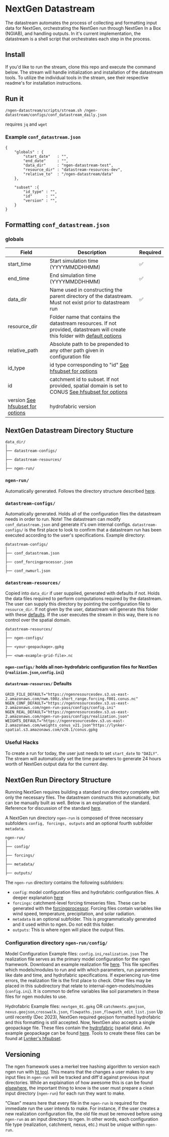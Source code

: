 # NextGen Datastream
The datastream automates the process of collecting and formatting input data for NextGen, orchestrating the NextGen run through NextGen In a Box (NGIAB), and handling outputs. In it's current implementation, the datastream is a shell script that orchestrates each step in the process. 

## Install
If you'd like to run the stream, clone this repo and execute the command below. The stream will handle initialization and installation of the datastream tools. To utilize the individual tools in the stream, see their respective readme's for installation instructions.

## Run it
```
/ngen-datastream/scripts/stream.sh /ngen-datastream/configs/conf_datastream_daily.json
```
requires `jq` and `wget`

### Example `conf_datastream.json`
```
{
    "globals" : {
        "start_date"   : "",
        "end_date"     : "",
        "data_dir"     : "ngen-datastream-test",
        "resource_dir" : "datastream-resources-dev",
        "relative_to"  : "/ngen-datastream/data"
    },

    "subset" :{
        "id_type" : "",
        "id"      : "",
        "version" : "",
    }
}
```

## Formatting `conf_datastream.json`
### globals
| Field             | Description              | Required |
|-------------------|--------------------------|------|
| start_time        | Start simulation time (YYYYMMDDHHMM) | :white_check_mark: |
| end_time          | End simulation time  (YYYYMMDDHHMM) | :white_check_mark: |
| data_dir          | Name used in constructing the parent directory of the datastream. Must not exist prior to datastream run | :white_check_mark: |
| resource_dir      | Folder name that contains the datastream resources. If not provided, datastream will create this folder with [default options](#datastream-resources-defaults) |  |
| relative_path     | Absolute path to be prepended to any other path given in configuration file |  |
| id_type         | id type corresponding to "id" [See hfsubset for options](https://github.com/LynkerIntel/hfsubset) |   |
| id         | catchment id to subset. If not provided, spatial domain is set to CONUS [See hfsubset for options](https://github.com/LynkerIntel/hfsubset) |   |
| version  [See hfsubset for options](https://github.com/LynkerIntel/hfsubset)  | hydrofabric version |   |

## NextGen Datastream Directory Stucture
```
data_dir/
│
├── datastream-configs/
│
├── datastream-resources/
|
├── ngen-run/
```
### `ngen-run/` 
Automatically generated. Follows the directory structure described [here](#nextgen-run-directory-structure).
### `datastream-configs/` 
Automatically generated. Holds all of the configuration files the datastream needs in order to run. Note! The datastream can modify `conf_datastream.json` and generate it's own internal configs. `datastream-configs/` is the first place to look to confirm that a datastream run has been executed according to the user's specifications. 
Example directory:
```
datastream-configs/
│
├── conf_datastream.json
│
├── conf_forcingprocessor.json
|
├── conf_nwmurl.json
```
### `datastream-resources/` 
Copied into `data_dir` if user supplied, generated with defaults if not. Holds the data files required to perform computations required by the datastream. The user can supply this directory by pointing the configuration file to `resource_dir`. If not given by the user, datastream will generate this folder with these [defaults](#resource_dir). If the user executes the stream in this way, there is no control over the spatial domain. 
```
datastream-resources/
│
├── ngen-configs/
│
├── <your-geopackage>.gpkg
|
├── <nwm-example-grid-file>.nc
```
#### `ngen-configs/` holds all non-hydrofabric configuration files for NextGen (`realizion.json`,`config.ini`)

#### `datastream-resources/` Defaults
```
GRID_FILE_DEFAULT="https://ngenresourcesdev.s3.us-east-2.amazonaws.com/nwm.t00z.short_range.forcing.f001.conus.nc"
NGEN_CONF_DEFAULT="https://ngenresourcesdev.s3.us-east-2.amazonaws.com/ngen-run-pass/configs/config.ini"
NGEN_REAL_DEFAULT="https://ngenresourcesdev.s3.us-east-2.amazonaws.com/ngen-run-pass/configs/realization.json"
WEIGHTS_DEFAULT="https://ngenresourcesdev.s3.us-east-2.amazonaws.com/weights_conus_v21.json"https://lynker-spatial.s3.amazonaws.com/v20.1/conus.gpkg

```

### Useful Hacks
To create a run for today, the user just needs to set `start_date` to `"DAILY"`. The stream will automatically set the time parameters to generate 24 hours worth of NextGen output data for the current day.

## NextGen Run Directory Structure
Running NextGen requires building a standard run directory complete with only the necessary files. The datastream constructs this automatically, but can be manually built as well. Below is an explanation of the standard. Reference for discussion of the standard [here](https://github.com/CIROH-UA/NGIAB-CloudInfra/pull/17). 

A NextGen run directory `ngen-run` is composed of three necessary subfolders `config, forcings, outputs` and an optional fourth subfolder `metadata`.

```
ngen-run/
│
├── config/
│
├── forcings/
|
├── metadata/
│
├── outputs/
```

The `ngen-run` directory contains the following subfolders:

- `config`:  model configuration files and hydrofabric configuration files. A deeper explanation [here](#Configuration-directory)
- `forcings`: catchment-level forcing timeseries files. These can be generated with the [forcingprocessor](https://github.com/CIROH-UA/ngen-datastream/tree/main/forcingprocessor). Forcing files contain variables like wind speed, temperature, precipitation, and solar radiation.
- `metadata` is an optional subfolder. This is programmatically generated and it used within to ngen. Do not edit this folder.
- `outputs`: This is where ngen will place the output files.
 
### Configuration directory `ngen-run/config/`

Model Configuration Example files: `config.ini`,`realization.json`
The realization file serves as the primary model configuration for the ngen framework. Downloand an example realization file [here](https://ngenresourcesdev.s3.us-east-2.amazonaws.com/ngen-run-pass/configs/realization.json). This file specifies which models/modules to run and with which parameters, run parameters like date and time, and hydrofabric specifications. If experiencing run-time errors, the realization file is the first place to check. Other files may be placed in this subdirectory that relate to internal-ngen-models/modules (`config.ini`). It is common to define variables like soil parameters in these files for ngen modules to use.

Hydrofabric Example files: `nextgen_01.gpkg` OR `catchments.geojson`, `nexus.geojson`,`crosswalk.json`, `flowpaths.json` ,`flowpath_edit_list.json`
Up until recently (Dec 2023), NextGen required geojson formatted hydrofabric and this formatting is still accepted. Now, NextGen also accepts a single geopackage file.
These files contain the [hydrofabric](https://mikejohnson51.github.io/hyAggregate/) (spatial data). An example geopackage can be found [here](https://lynker-spatial.s3.amazonaws.com/v20/gpkg/nextgen_01.gpkg). Tools to create these files can be found at [Lynker's hfsubset](https://github.com/LynkerIntel/hfsubset).

## Versioning
The ngen framework uses a merkel tree hashing algorithm to version each ngen run with [ht tool](https://github.com/aaraney/ht). This means that the changes a user makes to any input files in `ngen-run` will be tracked and diff'd against previous input directories. While an explaination of how awesome this is can be found [elsewhere](https://en.wikipedia.org/wiki/Merkle_tree), the important thing to know is the user must prepare a clean input directory (`ngen-run`) for each run they want to make. 

"Clean" means here that every file in the `ngen-run` is required for the immediate run the user intends to make. For instance, if the user creates a new realization configuration file, the old file must be removed before using `ngen-run` as an input directory to ngen. In other words, each configuration file type (realization, catchment, nexus, etc.) must be unique within `ngen-run`.
